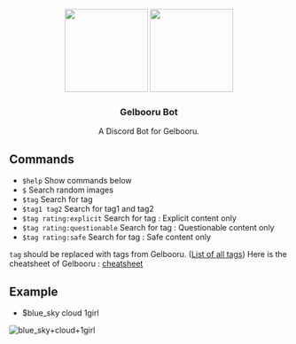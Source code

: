 <p align="center">
  <img src="https://i.imgur.com/vJvYIxA.png" height="150"/>
  <img src="https://i.imgur.com/LrjHOhq.png" height="150"/>
  <h3 align="center">Gelbooru Bot</h3>
  <p align="center">A Discord Bot for Gelbooru.</p>
</p>

## Commands

- `$help` Show commands below
- `$` Search random images 
- `$tag` Search for tag
- `$tag1 tag2` Search for tag1 and tag2
- `$tag rating:explicit` Search for tag : Explicit content only
- `$tag rating:questionable` Search for tag : Questionable content only
- `$tag rating:safe` Search  for tag : Safe content only

`tag` should be replaced with tags from Gelbooru. ([List of all tags](https://gelbooru.com/index.php?page=tags&s=list))
Here is the cheatsheet of Gelbooru : [cheatsheet](https://gelbooru.com/index.php?page=help&topic=cheatsheet)

## Example

- $blue_sky cloud 1girl

![blue_sky+cloud+1girl](https://i.imgur.com/IWSZUD1.gif)
